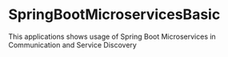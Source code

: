 # SpringBootMicroservicesBasic
This applications shows usage of Spring Boot Microservices in Communication and Service Discovery
